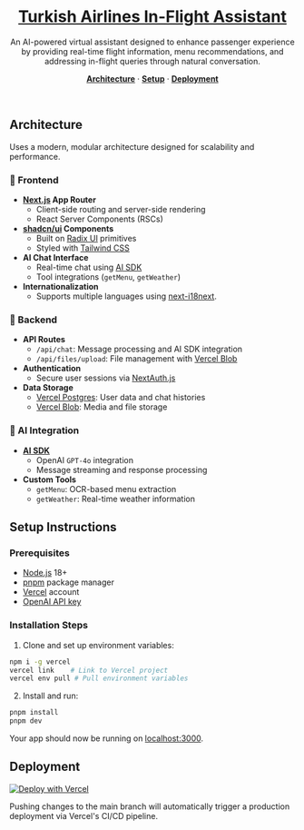 <a href="https://chat.vercel.ai/">
  <h1 align="center">Turkish Airlines In-Flight Assistant</h1>
</a>

<p align="center">
  An AI-powered virtual assistant designed to enhance passenger experience by providing real-time flight information, menu recommendations, and addressing in-flight queries through natural conversation.
</p>

<p align="center">
  <a href="#architecture-overview"><strong>Architecture</strong></a> ·
  <a href="#setup-instructions"><strong>Setup</strong></a> ·
  <a href="#deployment"><strong>Deployment</strong></a>
</p>
<br/>

## Architecture 

Uses a modern, modular architecture designed for scalability and performance.

### 🎨 Frontend
- **[Next.js](https://nextjs.org) App Router**
  - Client-side routing and server-side rendering
  - React Server Components (RSCs)
- **[shadcn/ui](https://ui.shadcn.com) Components**
  - Built on [Radix UI](https://radix-ui.com) primitives
  - Styled with [Tailwind CSS](https://tailwindcss.com)
- **AI Chat Interface**
  - Real-time chat using [AI SDK](https://sdk.vercel.ai/docs/introduction)
  - Tool integrations (`getMenu`, `getWeather`)
- **Internationalization**
  - Supports multiple languages using [next-i18next](https://github.com/isaachinman/next-i18next).

### 🔧 Backend
- **API Routes**
  - `/api/chat`: Message processing and AI SDK integration
  - `/api/files/upload`: File management with [Vercel Blob](https://vercel.com/storage/blob)
- **Authentication**
  - Secure user sessions via [NextAuth.js](https://github.com/nextauthjs/next-auth)
- **Data Storage**
  - [Vercel Postgres](https://vercel.com/storage/postgres): User data and chat histories
  - [Vercel Blob](https://vercel.com/storage/blob): Media and file storage

### 🤖 AI Integration
- **[AI SDK](https://sdk.vercel.ai/docs)**
  - OpenAI `GPT-4o` integration
  - Message streaming and response processing
- **Custom Tools**
  - `getMenu`: OCR-based menu extraction
  - `getWeather`: Real-time weather information

## Setup Instructions

### Prerequisites
- [Node.js](https://nodejs.org/) 18+
- [pnpm](https://pnpm.io/) package manager
- [Vercel](https://vercel.com/) account
- [OpenAI API key](https://platform.openai.com/api-keys)

### Installation Steps

1. Clone and set up environment variables:
```bash
npm i -g vercel
vercel link    # Link to Vercel project
vercel env pull # Pull environment variables
```

2. Install and run:
```bash
pnpm install
pnpm dev
```

Your app should now be running on [localhost:3000](http://localhost:3000/).

## Deployment

[![Deploy with Vercel](https://vercel.com/button)](https://vercel.com)

Pushing changes to the main branch will automatically trigger a production deployment via Vercel's CI/CD pipeline.
